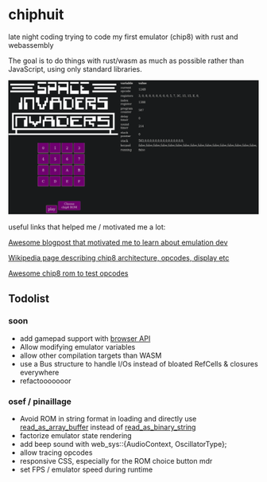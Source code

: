 # chiphuit

late night coding trying to code my first emulator (chip8) with rust and webassembly

The goal is to do things with rust/wasm as much as possible rather than JavaScript, using only standard libraries.

![The emulator running](example.png)

useful links that helped me / motivated me a lot:

[Awesome blogpost that motivated me to learn about emulation dev](https://multigesture.net/articles/how-to-write-an-emulator-chip-8-interpreter/)

[Wikipedia page describing chip8 architecture, opcodes, display etc](https://en.wikipedia.org/wiki/CHIP-8)

[Awesome chip8 rom to test opcodes](https://github.com/corax89/chip8-test-rom)

## Todolist

### soon

- add gamepad support with [browser API](https://rustwasm.github.io/wasm-bindgen/api/web_sys/struct.GamepadEvent.html)
- Allow modifying emulator variables
- allow other compilation targets than WASM
- use a Bus structure to handle I/Os instead of bloated RefCells & closures everywhere
- refactooooooor

### osef / pinaillage

- Avoid ROM in string format in loading and directly use [read_as_array_buffer](https://rustwasm.github.io/wasm-bindgen/api/web_sys/struct.FileReader.html#method.read_as_array_buffer) instead of [read_as_binary_string](https://rustwasm.github.io/wasm-bindgen/api/web_sys/struct.FileReader.html#method.read_as_binary_string)
- factorize emulator state rendering
- add beep sound with web_sys::{AudioContext, OscillatorType};
- allow tracing opcodes
- responsive CSS, especially for the ROM choice button mdr
- set FPS / emulator speed during runtime
